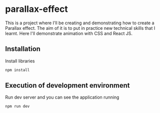 # parallax-effect
This is a project where I'll be creating and demonstrating how to create a Parallax effect. The aim of it is to put in practice new technical skills that I learnt. Here I'll demonstrate animation with CSS and React JS.

## Installation
Install libraries
```bash
npm install
```
## Execution of development environment
Run dev server and you can see the application running
```bash
npm run dev
```